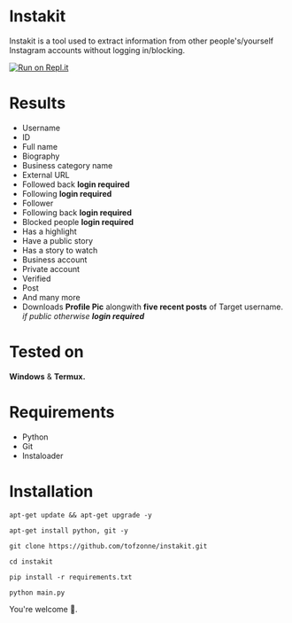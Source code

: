 # Instakit
Instakit is a tool used to extract information from other people's/yourself Instagram accounts without logging in/blocking.

[![Run on Repl.it](https://replit.com/badge/github/tofzonne/instakit)](https://replit.com/new/github/tofzonne/instakit)

# Results
* Username
* ID
* Full name
* Biography
* Business category name
* External URL
* Followed back **login required**
* Following **login required**
* Follower
* Following back **login required**
* Blocked people **login required**
* Has a highlight
* Have a public story
* Has a story to watch
* Business account
* Private account
* Verified
* Post
* And many more
* Downloads **Profile Pic** alongwith **five recent posts** of Target username. *if public otherwise **login required***
# Tested on
**Windows** & **Termux.**
# Requirements
- Python
- Git
- Instaloader
# Installation
```
apt-get update && apt-get upgrade -y
```
```
apt-get install python, git -y
```
```
git clone https://github.com/tofzonne/instakit.git
```

```
cd instakit
```
```
pip install -r requirements.txt
```
```
python main.py
```
You're welcome 🤗.
